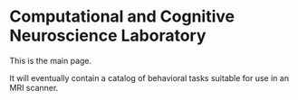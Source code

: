 # Computational and Cognitive Neuroscience Laboratory

This is the main page.

It  will eventually contain a catalog of behavioral tasks suitable for use in
an MRI scanner.
